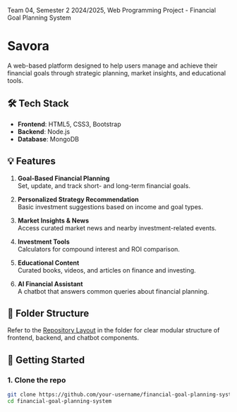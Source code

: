 Team 04, Semester 2 2024/2025, Web Programming Project - Financial Goal Planning System
# Savora
A web-based platform designed to help users manage and achieve their financial goals through strategic planning, market insights, and educational tools.

## 🛠️ Tech Stack

- **Frontend**: HTML5, CSS3, Bootstrap
- **Backend**: Node.js
- **Database**: MongoDB

## 💡 Features

1. **Goal-Based Financial Planning**  
   Set, update, and track short- and long-term financial goals.

2. **Personalized Strategy Recommendation**  
   Basic investment suggestions based on income and goal types.

3. **Market Insights & News**  
   Access curated market news and nearby investment-related events.

4. **Investment Tools**  
   Calculators for compound interest and ROI comparison.

5. **Educational Content**  
   Curated books, videos, and articles on finance and investing.

6. **AI Financial Assistant**  
   A chatbot that answers common queries about financial planning.

## 📁 Folder Structure

Refer to the [Repository Layout](https://github.com/DYing04/Savora/blob/main/Repository%20Layout) in the folder for clear modular structure of frontend, backend, and chatbot components.

## 🚀 Getting Started

### 1. Clone the repo
```bash
git clone https://github.com/your-username/financial-goal-planning-system.git
cd financial-goal-planning-system
